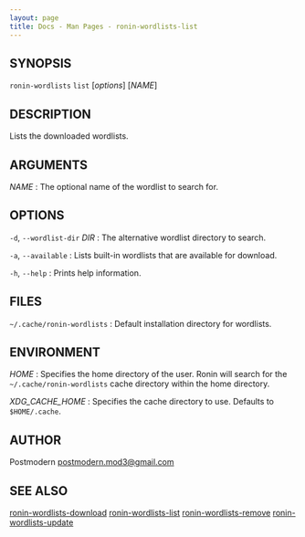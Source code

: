 ```yaml
---
layout: page
title: Docs - Man Pages - ronin-wordlists-list
---
```


## SYNOPSIS

`ronin-wordlists` `list` [*options*] [*NAME*]

## DESCRIPTION

Lists the downloaded wordlists.

## ARGUMENTS

*NAME*
: The optional name of the wordlist to search for.

## OPTIONS

`-d`, `--wordlist-dir` *DIR*
: The alternative wordlist directory to search.

`-a`, `--available`
: Lists built-in wordlists that are available for download.

`-h`, `--help`
: Prints help information.

## FILES

`~/.cache/ronin-wordlists`
: Default installation directory for wordlists.

## ENVIRONMENT

*HOME*
: Specifies the home directory of the user. Ronin will search for the
  `~/.cache/ronin-wordlists` cache directory within the home directory.

*XDG_CACHE_HOME*
: Specifies the cache directory to use. Defaults to `$HOME/.cache`.

## AUTHOR

Postmodern <postmodern.mod3@gmail.com>

## SEE ALSO

[ronin-wordlists-download](ronin-wordlists-download.1.html) [ronin-wordlists-list](ronin-wordlists-list.1.html) [ronin-wordlists-remove](ronin-wordlists-remove.1.html) [ronin-wordlists-update](ronin-wordlists-update.1.html)
